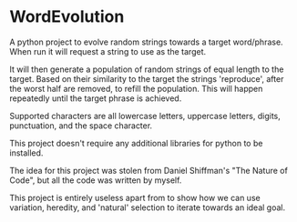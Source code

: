 # WordEvolution
A python project to evolve random strings towards a target word/phrase.
When run it will request a string to use as the target.

It will then generate a population of random strings of equal length to the target.
Based on their similarity to the target the strings 'reproduce', after the worst half are removed, to refill the population.
This will happen repeatedly until the target phrase is achieved.

Supported characters are all lowercase letters, uppercase letters, digits, punctuation, and the space character.

This project doesn't require any additional libraries for python to be installed.

The idea for this project was stolen from Daniel Shiffman's "The Nature of Code", but all the code was written by myself.

This project is entirely useless apart from to show how we can use variation, heredity, and 'natural' selection to iterate towards an ideal goal.

